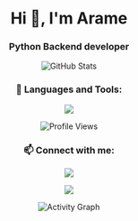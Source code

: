 <div align="center">


<h1 align="center">
  <h1>Hi 👋, I'm Arame</h1>
  <h3>Python Backend developer</h3>
</h1>


<img src="https://github-readme-stats.vercel.app/api?username=aramegab&show_icons=true&theme=radical&hide_border=true&count_private=true&include_all_commits=true" alt="GitHub Stats" />


<h3>🚀 Languages and Tools:</h3>
<p>
  <img src="https://skillicons.dev/icons?i=python,c#,django,flask,fastapi,docker,postgres,redis,nginx,linux,git,github,figma,kali" />
</p>


<p>
  <img src="https://komarev.com/ghpvc/?username=aramegab&label=Profile+Views&color=blueviolet&style=flat" alt="Profile Views" />
</p>


<h3>📫 Connect with me:</h3>
<p>
  <a href="https://debugging_m0de.t.me/" target="_blank">
    <img src="https://img.shields.io/badge/Telegram-2CA5E0?style=for-the-badge&logo=telegram&logoColor=white" />
  </a>
</p>


<p align="center">
  <img src="https://media1.giphy.com/media/v1.Y2lkPTc5MGI3NjExcmR5OWs3dWRqMXJsZW83MWptN2FtZXhmY2UyZTZlaHhxM2VlY3ltcCZlcD12MV9pbnRlcm5hbF9naWZfYnlfaWQmY3Q9Zw/ZmHLGowrbwbao/giphy.webp">
</p>


<img src="https://github-readme-activity-graph.vercel.app/graph?username=aramegab&theme=react-dark&hide_border=true&area=true" alt="Activity Graph" />

</div>
